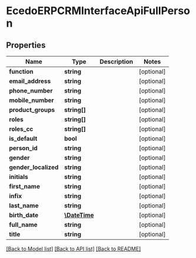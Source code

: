 # EcedoERPCRMInterfaceApiFullPerson

## Properties
Name | Type | Description | Notes
------------ | ------------- | ------------- | -------------
**function** | **string** |  | [optional] 
**email_address** | **string** |  | [optional] 
**phone_number** | **string** |  | [optional] 
**mobile_number** | **string** |  | [optional] 
**product_groups** | **string[]** |  | [optional] 
**roles** | **string[]** |  | [optional] 
**roles_cc** | **string[]** |  | [optional] 
**is_default** | **bool** |  | [optional] 
**person_id** | **string** |  | [optional] 
**gender** | **string** |  | [optional] 
**gender_localized** | **string** |  | [optional] 
**initials** | **string** |  | [optional] 
**first_name** | **string** |  | [optional] 
**infix** | **string** |  | [optional] 
**last_name** | **string** |  | [optional] 
**birth_date** | [**\DateTime**](\DateTime.md) |  | [optional] 
**full_name** | **string** |  | [optional] 
**title** | **string** |  | [optional] 

[[Back to Model list]](../README.md#documentation-for-models) [[Back to API list]](../README.md#documentation-for-api-endpoints) [[Back to README]](../README.md)


